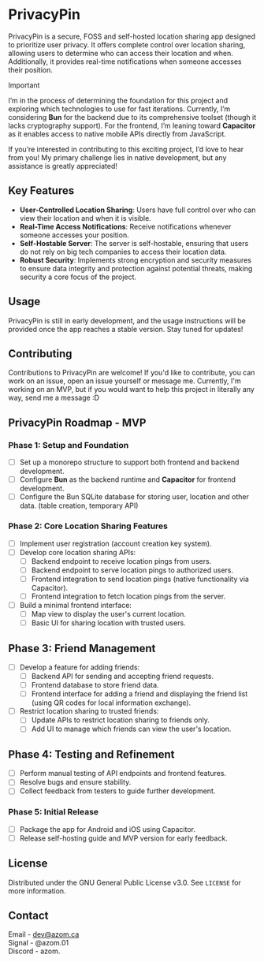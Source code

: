 # PrivacyPin

PrivacyPin is a secure, FOSS and self-hosted location sharing app designed to prioritize user privacy. It offers complete control over location sharing, allowing users to determine who can access their location and when. Additionally, it provides real-time notifications when someone accesses their position.

> [!IMPORTANT]
> I’m in the process of determining the foundation for this project and exploring which technologies to use for fast iterations. Currently, I’m considering **Bun** for the backend due to its comprehensive toolset (though it lacks cryptography support). For the frontend, I’m leaning toward **Capacitor** as it enables access to native mobile APIs directly from JavaScript.
>
> If you’re interested in contributing to this exciting project, I’d love to hear from you! My primary challenge lies in native development, but any assistance is greatly appreciated!

## Key Features

-   **User-Controlled Location Sharing**: Users have full control over who can view their location and when it is visible.
-   **Real-Time Access Notifications**: Receive notifications whenever someone accesses your position.
-   **Self-Hostable Server**: The server is self-hostable, ensuring that users do not rely on big tech companies to access their location data.
-   **Robust Security**: Implements strong encryption and security measures to ensure data integrity and protection against potential threats, making security a core focus of the project.

## Usage

PrivacyPin is still in early development, and the usage instructions will be provided once the app reaches a stable version. Stay tuned for updates!

## Contributing

Contributions to PrivacyPin are welcome! If you'd like to contribute, you can work on an issue, open an issue yourself or message me. Currently, I'm working on an MVP, but if you would want to help this project in literally any way, send me a message :D

## PrivacyPin Roadmap - MVP

### Phase 1: Setup and Foundation
- [ ] Set up a monorepo structure to support both frontend and backend development.
- [ ] Configure **Bun** as the backend runtime and **Capacitor** for frontend development.
- [ ] Configure the Bun SQLite database for storing user, location and other data. (table creation, temporary API)

### Phase 2: Core Location Sharing Features
- [ ] Implement user registration (account creation key system).
- [ ] Develop core location sharing APIs:
    - [ ] Backend endpoint to receive location pings from users.
    - [ ] Backend endpoint to serve location pings to authorized users.
    - [ ] Frontend integration to send location pings (native functionality via Capacitor).
    - [ ] Frontend integration to fetch location pings from the server.
- [ ] Build a minimal frontend interface:
    - [ ] Map view to display the user's current location.
    - [ ] Basic UI for sharing location with trusted users.

## Phase 3: Friend Management
- [ ] Develop a feature for adding friends:
    - [ ] Backend API for sending and accepting friend requests.
    - [ ] Frontend database to store friend data.
    - [ ] Frontend interface for adding a friend and displaying the friend list (using QR codes for local information exchange).
- [ ] Restrict location sharing to trusted friends:
    - [ ] Update APIs to restrict location sharing to friends only.
    - [ ] Add UI to manage which friends can view the user's location.

## Phase 4: Testing and Refinement
- [ ] Perform manual testing of API endpoints and frontend features.
- [ ] Resolve bugs and ensure stability.
- [ ] Collect feedback from testers to guide further development.

### Phase 5: Initial Release
- [ ] Package the app for Android and iOS using Capacitor.
- [ ] Release self-hosting guide and MVP version for early feedback.

## License

Distributed under the GNU General Public License v3.0. See `LICENSE` for more information.

## Contact

Email - dev@azom.ca\
Signal - @azom.01\
Discord - azom.
